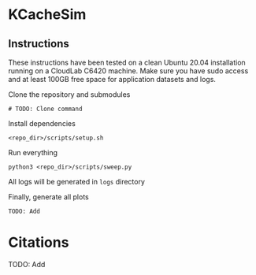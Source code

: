 # KCacheSim

## Instructions
These instructions have been tested on a clean Ubuntu 20.04 installation running on a CloudLab C6420 machine.
Make sure you have sudo access and at least 100GB free space for application datasets and logs.

Clone the repository and submodules
```
# TODO: Clone command
```

Install dependencies
```
<repo_dir>/scripts/setup.sh
```

Run everything
```
python3 <repo_dir>/scripts/sweep.py
```

All logs will be generated in `logs` directory

Finally, generate all plots
```
TODO: Add
```

# Citations
TODO: Add
